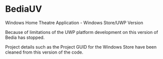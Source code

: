 # BediaUV
Windows Home Theatre Application - Windows Store/UWP Version

Because of limitations of the UWP platform development on this version of Bedia has stopped.

Project details such as the Project GUID for the Windows Store have been cleaned from this version of the code.
